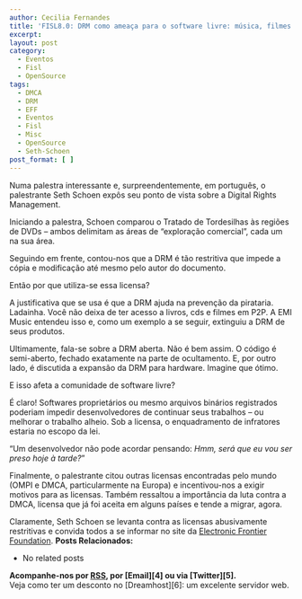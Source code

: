 ```yaml
---
author: Cecilia Fernandes
title: 'FISL8.0: DRM como ameaça para o software livre: música, filmes e TV digital'
excerpt:
layout: post
category:
  - Eventos
  - Fisl
  - OpenSource
tags:
  - DMCA
  - DRM
  - EFF
  - Eventos
  - Fisl
  - Misc
  - OpenSource
  - Seth-Schoen
post_format: [ ]
---
```

Numa palestra interessante e, surpreendentemente, em português, o palestrante Seth Schoen expôs seu ponto de vista sobre a Digital Rights Management.

Iniciando a palestra, Schoen comparou o Tratado de Tordesilhas às regiões de DVDs – ambos delimitam as áreas de “exploração comercial”, cada um na sua área.

Seguindo em frente, contou-nos que a DRM é tão restritiva que impede a cópia e modificação até mesmo pelo autor do documento.

Então por que utiliza-se essa licensa?

A justificativa que se usa é que a DRM ajuda na prevenção da pirataria. Ladainha. Você não deixa de ter acesso a livros, cds e filmes em P2P. A EMI Music entendeu isso e, como um exemplo a se seguir, extinguiu a DRM de seus produtos.

Ultimamente, fala-se sobre a DRM aberta. Não é bem assim. O código é semi-aberto, fechado exatamente na parte de ocultamento. E, por outro lado, é discutida a expansão da DRM para hardware. Imagine que ótimo.

E isso afeta a comunidade de software livre?

É claro! Softwares proprietários ou mesmo arquivos binários registrados poderiam impedir desenvolvedores de continuar seus trabalhos – ou melhorar o trabalho alheio. Sob a licensa, o enquadramento de infratores estaria no escopo da lei.

“Um desenvolvedor não pode acordar pensando: *Hmm, será que eu vou ser preso hoje à tarde?*”

Finalmente, o palestrante citou outras licensas encontradas pelo mundo (OMPI e DMCA, particularmente na Europa) e incentivou-nos a exigir motivos para as licensas. Também ressaltou a importância da luta contra a DMCA, licensa que já foi aceita em alguns países e tende a migrar, agora.

Claramente, Seth Schoen se levanta contra as licensas abusivamente restritivas e convida todos a se informar no site da [Electronic Frontier Foundation][1]. 
**Posts Relacionados:** 
*   No related posts









**Acompanhe-nos por [ RSS][3], por [Email][4] ou via [Twitter][5].**  
Veja como ter um desconto no [Dreamhost][6]: um excelente servidor web.

 [1]: http://www.eff.org
 [2]: https://twitter.com/share
 [3]: http://feeds.feedburner.com/VidaGeek




